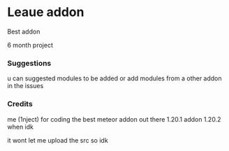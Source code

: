 # Leaue addon

Best addon

6 month project

### Suggestions
u can suggested modules to be added or add modules from a other addon in the issues

### Credits
me (1nject) for coding the best meteor addon out there
1.20.1 addon 1.20.2 when idk

it wont let me upload the src so idk

